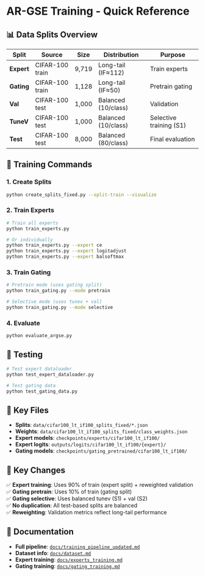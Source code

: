 # AR-GSE Training - Quick Reference

## 📊 Data Splits Overview

| Split | Source | Size | Distribution | Purpose |
|-------|--------|------|--------------|---------|
| **Expert** | CIFAR-100 train | 9,719 | Long-tail (IF≈112) | Train experts |
| **Gating** | CIFAR-100 train | 1,128 | Long-tail (IF≈50) | Pretrain gating |
| **Val** | CIFAR-100 test | 1,000 | Balanced (10/class) | Validation |
| **TuneV** | CIFAR-100 test | 1,000 | Balanced (10/class) | Selective training (S1) |
| **Test** | CIFAR-100 test | 8,000 | Balanced (80/class) | Final evaluation |

## 🚀 Training Commands

### 1. Create Splits
```bash
python create_splits_fixed.py --split-train --visualize
```

### 2. Train Experts
```bash
# Train all experts
python train_experts.py

# Or individually
python train_experts.py --expert ce
python train_experts.py --expert logitadjust
python train_experts.py --expert balsoftmax
```

### 3. Train Gating
```bash
# Pretrain mode (uses gating split)
python train_gating.py --mode pretrain

# Selective mode (uses tunev + val)
python train_gating.py --mode selective
```

### 4. Evaluate
```bash
python evaluate_argse.py
```

## 🧪 Testing

```bash
# Test expert dataloader
python test_expert_dataloader.py

# Test gating data
python test_gating_data.py
```

## 📁 Key Files

- **Splits**: `data/cifar100_lt_if100_splits_fixed/*.json`
- **Weights**: `data/cifar100_lt_if100_splits_fixed/class_weights.json`
- **Expert models**: `checkpoints/experts/cifar100_lt_if100/`
- **Expert logits**: `outputs/logits/cifar100_lt_if100/{expert}/`
- **Gating models**: `checkpoints/gating_pretrained/cifar100_lt_if100/`

## 🔑 Key Changes

✅ **Expert training**: Uses 90% of train (expert split) + reweighted validation  
✅ **Gating pretrain**: Uses 10% of train (gating split)  
✅ **Gating selective**: Uses balanced tunev (S1) + val (S2)  
✅ **No duplication**: All test-based splits are balanced  
✅ **Reweighting**: Validation metrics reflect long-tail performance  

## 📖 Documentation

- **Full pipeline**: [`docs/training_pipeline_updated.md`](training_pipeline_updated.md)
- **Dataset info**: [`docs/dataset.md`](dataset.md)
- **Expert training**: [`docs/experts_training.md`](experts_training.md)
- **Gating training**: [`docs/gating_training.md`](gating_training.md)
